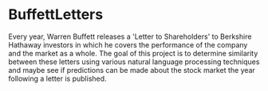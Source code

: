 # BuffettLetters
Every year, Warren Buffett releases a 'Letter to Shareholders' to Berkshire Hathaway investors in which he covers the performance of the company and the market as a whole. The goal of this project is to determine similarity between these letters using various natural language processing techniques and maybe see if predictions can be made about the stock market the year following a letter is published.
